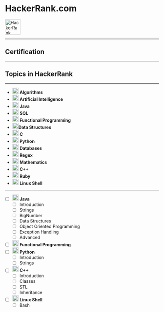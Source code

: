 # HackerRank.com
<img src="https://upload.wikimedia.org/wikipedia/commons/thumb/4/40/HackerRank_Icon-1000px.png/800px-HackerRank_Icon-1000px.png" alt="HackerRank" style="width:50px;"/>

---
## Certification
---
## Topics in HackerRank
---
* <img src="https://hrcdn.net/s3_pub/hr-assets/dashboard/Algorithm.svg" alt="Algorithms" style="width:20px;"/> **Algorithms**
* <img src="https://hrcdn.net/s3_pub/hr-assets/dashboard/AI.svg" alt="Artificial Intelligence" style="width:20px;"/> **Artificial Intelligence**
* <img src="https://hrcdn.net/s3_pub/hr-assets/dashboard/Java.svg" alt="Java" style="width:20px;"/> **Java**
* <img src="https://hrcdn.net/s3_pub/hr-assets/dashboard/SQL.svg" alt="SQL" style="width:20px;"/> **SQL**
* <img src="https://hrcdn.net/s3_pub/hr-assets/dashboard/FunctionalProgramming.svg" alt="Functional Programming" style="width:20px;"/> **Functional Programming**
*  <img src="https://hrcdn.net/s3_pub/hr-assets/dashboard/DataStructure.svg" alt="Data Structures" style="width:20px;"/>**Data Structures**
* <img src="https://hrcdn.net/s3_pub/hr-assets/dashboard/C.svg" alt="C" style="width:20px;"/> **C**
* <img src="https://hrcdn.net/s3_pub/hr-assets/dashboard/Python.svg" alt="Python" style="width:20px;"/> **Python**
* <img src="https://hrcdn.net/s3_pub/hr-assets/dashboard/DataBase.svg" alt="Databases" style="width:20px;"/> **Databases**
* <img src="https://hrcdn.net/s3_pub/hr-assets/dashboard/regex.svg" alt="Regex" style="width:20px;"/> **Regex**
* <img src="https://hrcdn.net/s3_pub/hr-assets/dashboard/Mathematics.svg" alt="Mathematics" style="width:20px;"/> **Mathematics**
* <img src="https://hrcdn.net/s3_pub/hr-assets/dashboard/C++.svg" alt="C++" style="width:20px;"/> **C++**
* <img src="https://hrcdn.net/s3_pub/hr-assets/dashboard/Ruby.svg" alt="Ruby" style="width:20px;"/> **Ruby**
* <img src="https://hrcdn.net/s3_pub/hr-assets/dashboard/LinuxShell.svg" alt="Linux Shell" style="width:20px;"/> **Linux Shell**
---
- [ ] <img src="https://hrcdn.net/s3_pub/hr-assets/dashboard/Java.svg" alt="Java" style="width:20px;"/> **Java**
  - [ ] Introduction
  - [ ] Strings
  - [ ] BigNumber
  - [ ] Data Structures
  - [ ] Object Oriented Programming
  - [ ] Exception Handling
  - [ ] Advanced
- [ ] <img src="https://hrcdn.net/s3_pub/hr-assets/dashboard/FunctionalProgramming.svg" alt="Functional Programming" style="width:20px;"/> **Functional Programming**
- [ ] <img src="https://hrcdn.net/s3_pub/hr-assets/dashboard/Python.svg" alt="Python" style="width:20px;"/> **Python**
  - [ ] Introduction
  - [ ] Strings
- [ ] <img src="https://hrcdn.net/s3_pub/hr-assets/dashboard/C++.svg" alt="C++" style="width:20px;"/> **C++**
  - [ ] Introduction
  - [ ] Classes
  - [ ] STL
  - [ ] Inheritance
- [ ] <img src="https://hrcdn.net/s3_pub/hr-assets/dashboard/LinuxShell.svg" alt="Linux Shell" style="width:20px;"/> **Linux Shell**
  - [ ] Bash
